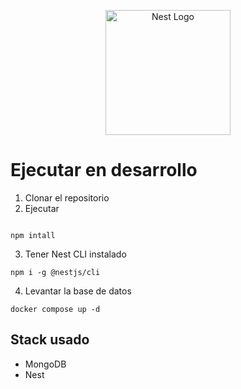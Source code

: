 <p align="center">
  <a href="http://nestjs.com/" target="blank"><img src="https://nestjs.com/img/logo-small.svg" width="200" alt="Nest Logo" /></a>
</p>

# Ejecutar en desarrollo

1. Clonar el repositorio
2. Ejecutar

```

npm intall
```

3. Tener Nest CLI instalado

```
npm i -g @nestjs/cli
```
4. Levantar la base de datos

```
docker compose up -d
```
## Stack usado

* MongoDB
* Nest